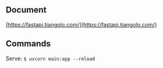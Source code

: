 ## Document
[https://fastapi.tiangolo.com/](https://fastapi.tiangolo.com/)

## Commands
Serve: `$ uvcorn main:app --reload`